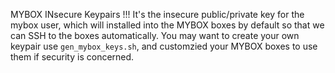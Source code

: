 MYBOX INsecure Keypairs
!!! It's the insecure public/private key for the mybox user, which will installed into the MYBOX boxes by default
 so that we can SSH to the boxes automatically. 
You may want to create your own keypair use `gen_mybox_keys.sh`, and customzied your MYBOX boxes to use them if security is concerned.